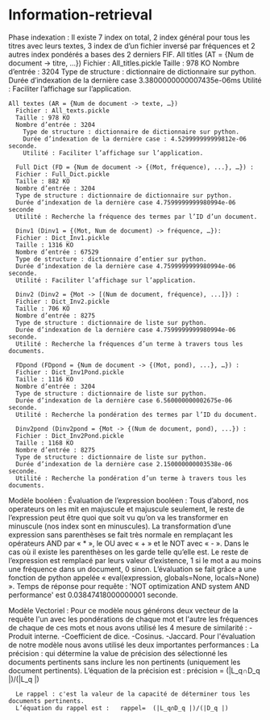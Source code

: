 # Information-retrieval
Phase indexation :
  Il existe 7 index on total, 2 index général pour tous les titres avec leurs textes, 3 index de d’un fichier inversé par fréquences 
  et 2 autres index pondérés a bases des 2 derniers FIF.
	  All titles (AT = {Num de document -> titre, …})
      Fichier : All_titles.pickle
      Taille : 978 KO 
      Nombre d’entrée : 3204
	    Type de structure : dictionnaire de dictionnaire sur python.
	    Durée d’indexation de la dernière case 3.3800000000007435e-06ms
	    Utilité : Faciliter l’affichage sur l’application.

    All textes (AR = {Num de document -> texte, …})
      Fichier : All_texts.pickle
      Taille : 978 KO 
      Nombre d’entrée : 3204
	    Type de structure : dictionnaire de dictionnaire sur python.
	    Durée d’indexation de la dernière case : 4.529999999999812e-06 seconde.
	    Utilité : Faciliter l’affichage sur l’application.

	  Full Dict (FD = {Num de document -> {(Mot, fréquence), ...}, …}) :
      Fichier : Full_Dict.pickle
      Taille : 882 KO 
      Nombre d’entrée : 3204
      Type de structure : dictionnaire de dictionnaire sur python.
      Durée d’indexation de la dernière case 4.7599999999980994e-06 seconde
      Utilité : Recherche la fréquence des termes par l’ID d’un document.

	  Dinv1 (Dinv1 = {(Mot, Num de document) -> fréquence, …}):
      Fichier : Dict_Inv1.pickle
      Taille : 1316 KO 
      Nombre d’entrée : 67529
      Type de structure : dictionnaire d’entier sur python.
      Durée d’indexation de la dernière case 4.7599999999980994e-06 seconde.
      Utilité : Faciliter l’affichage sur l’application.

	  Dinv2 (Dinv2 = {Mot -> [(Num de document, fréquence), ...]}) :
      Fichier : Dict_Inv2.pickle
      Taille : 706 KO 
      Nombre d’entrée : 8275
      Type de structure : dictionnaire de liste sur python.
      Durée d’indexation de la dernière case 4.7599999999980994e-06 seconde.
      Utilité : Recherche la fréquences d’un terme à travers tous les documents.

	  FDpond (FDpond = {Num de document -> {(Mot, pond), ...}, …}) :
      Fichier : Dict_Inv1Pond.pickle
      Taille : 1116 KO 
      Nombre d’entrée : 3204
      Type de structure : dictionnaire de liste sur python.
      Durée d’indexation de la dernière case 6.560000000002675e-06 seconde.
      Utilité : Recherche la pondération des termes par l’ID du document.

	  Dinv2pond (Dinv2pond = {Mot -> {(Num de document, pond), ...}) :
      Fichier : Dict_Inv2Pond.pickle
      Taille : 1168 KO 
      Nombre d’entrée : 8275
      Type de structure : dictionnaire de liste sur python.
      Durée d’indexation de la dernière case 2.150000000003538e-06 seconde.
      Utilité : Recherche la pondération d’un terme à travers tous les documents.

  
Modèle booléen :
	Évaluation de l’expression booléen :
    Tous d’abord, nos operateurs on les mit en majuscule et majuscule seulement, le reste de l’expression peut être quoi que soit vu qu’on 
      va les transformer en minuscule (nos index sont en minuscules).
    La transformation d’une expression sans parenthèses se fait très normale en remplaçant les opérateurs AND par « * », 
      le OU avec « + » et le NOT avec « - ».
    Dans le cas où il existe les parenthèses on les garde telle qu’elle est.
    Le reste de l’expression est remplacé par leurs valeur d’existence, 1 si le mot a au moins une fréquence dans un document, 0 sinon.
    L’évaluation se fait grâce a une fonction de python appelée « eval(expression, globals=None, locals=None) ».
    Temps de réponse pour requête : 'NOT optimization AND system AND performance' est
    0.03847418000000001 seconde.

Modèle Vectoriel :
  Pour ce modèle nous générons deux vecteur de la requête l'un avec les pondérations de chaque mot et l'autre les fréquences de chaque 
    de ces mots et nous avons utilisé les 4 mesure de similarité :
    -Produit interne.
    -Coefficient de dice.
    -Cosinus.
    -Jaccard.
  Pour l'évaluation de notre modèle nous avons utilisé les deux importantes performances :
    La précision : qui détermine la value de précision des sélectionné les documents pertinents sans inclure les non pertinents 
    (uniquement les document pertinents).
      L’équation de la précision est :   précision = (|L_q∩D_q |)/(|L_q |)

	  Le rappel : c'est la valeur de la capacité de déterminer tous les documents pertinents.
      L’équation du rappel est :   rappel=  (|L_q∩D_q |)/(|D_q |)
